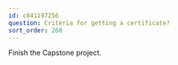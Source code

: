 ```yaml
---
id: c841197256
question: Criteria for getting a certificate?
sort_order: 260
---
```


Finish the Capstone project.